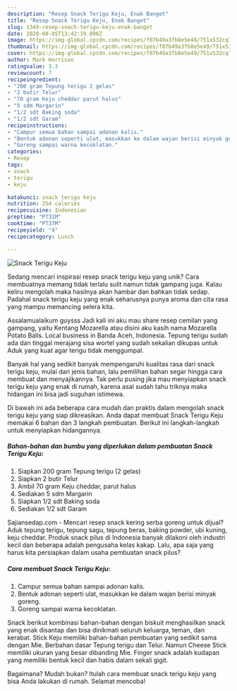 ```yaml
---
description: "Resep Snack Terigu Keju, Enak Banget"
title: "Resep Snack Terigu Keju, Enak Banget"
slug: 1349-resep-snack-terigu-keju-enak-banget
date: 2020-08-05T13:42:19.896Z
image: https://img-global.cpcdn.com/recipes/f07b49a3fb8e5e49/751x532cq70/snack-terigu-keju-foto-resep-utama.jpg
thumbnail: https://img-global.cpcdn.com/recipes/f07b49a3fb8e5e49/751x532cq70/snack-terigu-keju-foto-resep-utama.jpg
cover: https://img-global.cpcdn.com/recipes/f07b49a3fb8e5e49/751x532cq70/snack-terigu-keju-foto-resep-utama.jpg
author: Mark Harrison
ratingvalue: 3.3
reviewcount: 7
recipeingredient:
- "200 gram Tepung terigu 2 gelas"
- "2 butir Telur"
- "70 gram Keju cheddar parut halus"
- "5 sdm Margarin"
- "1/2 sdt Baking soda"
- "1/2 sdt Garam"
recipeinstructions:
- "Campur semua bahan sampai adonan kalis."
- "Bentuk adonan seperti ulat, masukkan ke dalam wajan berisi minyak goreng."
- "Goreng sampai warna kecoklatan."
categories:
- Resep
tags:
- snack
- terigu
- keju

katakunci: snack terigu keju 
nutrition: 254 calories
recipecuisine: Indonesian
preptime: "PT31M"
cooktime: "PT37M"
recipeyield: "4"
recipecategory: Lunch

---
```



![Snack Terigu Keju](https://img-global.cpcdn.com/recipes/f07b49a3fb8e5e49/751x532cq70/snack-terigu-keju-foto-resep-utama.jpg)

Sedang mencari inspirasi resep snack terigu keju yang unik? Cara membuatnya memang tidak terlalu sulit namun tidak gampang juga. Kalau keliru mengolah maka hasilnya akan hambar dan bahkan tidak sedap. Padahal snack terigu keju yang enak seharusnya punya aroma dan cita rasa yang mampu memancing selera kita.

Assalamualaikum guysss Jadi kali ini aku mau share resep cemilan yang gampang, yaitu Kentang Mozarella atau disini aku kasih nama Mozarella Potato Balls. Local business in Banda Aceh, Indonesia. Tepung terigu sudah ada dan tinggal merajang sisa wortel yang sudah sekalian dikupas untuk Aduk yang kuat agar terigu tidak menggumpal.

Banyak hal yang sedikit banyak mempengaruhi kualitas rasa dari snack terigu keju, mulai dari jenis bahan, lalu pemilihan bahan segar hingga cara membuat dan menyajikannya. Tak perlu pusing jika mau menyiapkan snack terigu keju yang enak di rumah, karena asal sudah tahu triknya maka hidangan ini bisa jadi suguhan istimewa.


Di bawah ini ada beberapa cara mudah dan praktis dalam mengolah snack terigu keju yang siap dikreasikan. Anda dapat membuat Snack Terigu Keju memakai 6 bahan dan 3 langkah pembuatan. Berikut ini langkah-langkah untuk menyiapkan hidangannya.

<!--inarticleads1-->

##### Bahan-bahan dan bumbu yang diperlukan dalam pembuatan Snack Terigu Keju:

1. Siapkan 200 gram Tepung terigu (2 gelas)
1. Siapkan 2 butir Telur
1. Ambil 70 gram Keju cheddar, parut halus
1. Sediakan 5 sdm Margarin
1. Siapkan 1/2 sdt Baking soda
1. Sediakan 1/2 sdt Garam


Sajiansedap.com - Mencari resep snack kering serba goreng untuk dijual? Aduk tepung terigu, tepung sagu, tepung beras, baking powder, ubi kuning, keju cheddar. Produk snack pilus di Indonesia banyak dilakoni oleh industri kecil dan beberapa adalah pengusaha kelas kakap. Lalu, apa saja yang harus kita persiapkan dalam usaha pembuatan snack pilus? 

<!--inarticleads2-->

##### Cara membuat Snack Terigu Keju:

1. Campur semua bahan sampai adonan kalis.
1. Bentuk adonan seperti ulat, masukkan ke dalam wajan berisi minyak goreng.
1. Goreng sampai warna kecoklatan.


Snack berikut kombinasi bahan-bahan dengan biskuit menghasilkan snack yang enak disantap dan bisa dinikmati seluruh keluarga, teman, dan kerabat. Stick Keju memiliki bahan-bahan pembuatan yang sedikit sama dengan Mie. Berbahan dasar Tepung terigu dan Telur. Namun Cheese Stick memiliki ukuran yang besar dibanding Mie. Finger snack adalah kudapan yang memiliki bentuk kecil dan habis dalam sekali gigit. 

Bagaimana? Mudah bukan? Itulah cara membuat snack terigu keju yang bisa Anda lakukan di rumah. Selamat mencoba!
